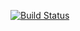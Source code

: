 [![Build Status](https://travis-ci.org/tkuska/ribbon.svg?branch=master)](https://travis-ci.org/tkuska/ribbon)